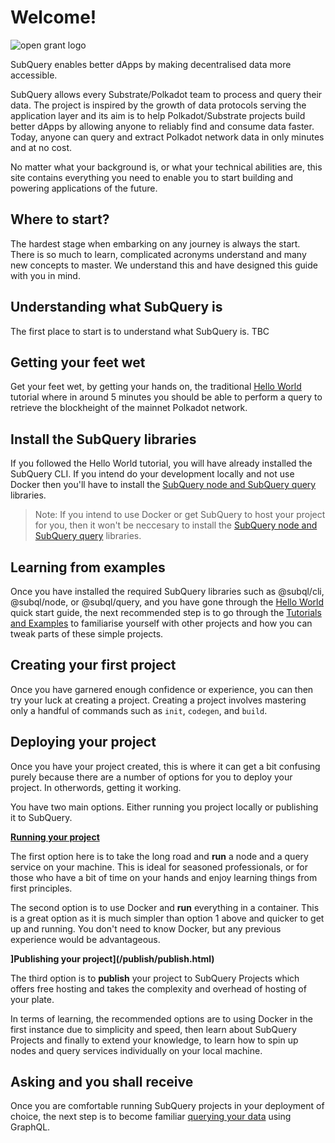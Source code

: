 # Welcome!

![open grant logo](https://raw.githubusercontent.com/w3f/General-Grants-Program/master/src/badge_black.svg)

SubQuery enables better dApps by making decentralised data more accessible.

SubQuery allows every Substrate/Polkadot team to process and query their data. The project is inspired by the growth of data protocols serving the application layer and its aim is to help Polkadot/Substrate projects build better dApps by allowing anyone to reliably find and consume data faster. Today, anyone can query and extract Polkadot network data in only minutes and at no cost.

No matter what your background is, or what your technical abilities are, this site contains everything you need to enable you to start building and powering applications of the future. 

## Where to start?
The hardest stage when embarking on any journey is always the start. There is so much to learn, complicated acronyms understand and many new concepts to master. We understand this and have designed this guide with you in mind. 

## Understanding what SubQuery is
The first place to start is to understand what SubQuery is. TBC

## Getting your feet wet

Get your feet wet, by getting your hands on, the traditional [Hello World](/quickstart/helloworld-localhost.html) tutorial where in around 5 minutes you should be able to perform a query to retrieve the blockheight of the mainnet Polkadot network.

## Install the SubQuery libraries

If you followed the Hello World tutorial, you will have already installed the SubQuery CLI. If you intend do your development locally and not use Docker then you'll have to install the [SubQuery node and SubQuery query](/install/install.html) libraries. 

> Note: If you intend to use Docker or get SubQuery to host your project for you, then it won't be neccesary to install the [SubQuery node and SubQuery query](/install/install.html) libraries. 

## Learning from examples

Once you have installed the required SubQuery libraries such as @subql/cli, @subql/node, or @subql/query, and you have gone through the [Hello World](../quickstart/helloworld-localhost.html) quick start guide, the next recommended step is to go through the [Tutorials and Examples](../tutorials_examples/introduction.html) to familiarise yourself with other projects and how you can tweak parts of these simple projects. 

## Creating your first project

Once you have garnered enough confidence or experience, you can then try your luck at creating a project. Creating a project involves mastering only a handful of commands such as `init`, `codegen`, and `build`.

## Deploying your project

Once you have your project created, this is where it can get a bit confusing purely because there are a number of options for you to deploy your project. In otherwords, getting it working. 

You have two main options. Either running you project locally or publishing it to SubQuery.

**[Running your project](/run/run.html)**

The first option here is to take the long road and **run** a node and a query service on your machine. This is ideal for seasoned professionals, or for those who have a bit of time on your hands and enjoy learning things from first principles. 

The second option is to use Docker and **run** everything in a container. This is a great option as it is much simpler than option 1 above and quicker to get up and running. You don't need to know Docker, but any previous experience would be advantageous. 

**]Publishing your project](/publish/publish.html)**

The third option is to **publish** your project to SubQuery Projects which offers free hosting and takes the complexity and overhead of hosting of your plate. 

In terms of learning, the recommended options are to using Docker in the first instance due to simplicity and speed, then learn about SubQuery Projects and finally to extend your knowledge, to learn how to spin up nodes and query services individually on your local machine.

## Asking and you shall receive

Once you are comfortable running SubQuery projects in your deployment of choice, the next step is to become familiar [querying your data](/query/query.html) using GraphQL.